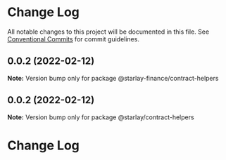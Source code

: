 # Change Log

All notable changes to this project will be documented in this file.
See [Conventional Commits](https://conventionalcommits.org) for commit guidelines.

## 0.0.2 (2022-02-12)

**Note:** Version bump only for package @starlay-finance/contract-helpers





## 0.0.2 (2022-02-12)

**Note:** Version bump only for package @starlay/contract-helpers





# Change Log
